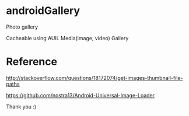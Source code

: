 # androidGallery
Photo gallery

Cacheable using AUIL Media(image, video) Gallery

# Reference
http://stackoverflow.com/questions/18172074/get-images-thumbnail-file-paths

https://github.com/nostra13/Android-Universal-Image-Loader

Thank you :)
